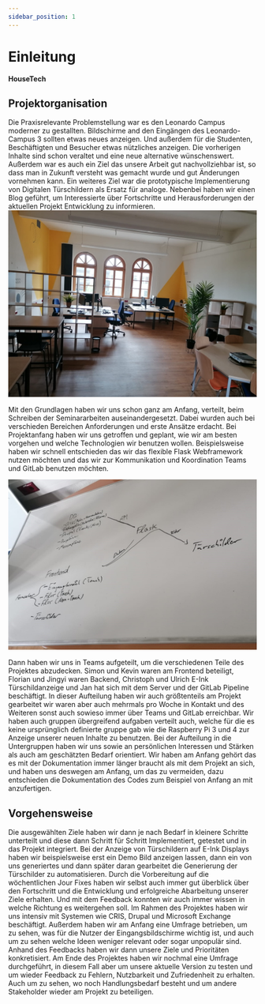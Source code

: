 ```yaml
---
sidebar_position: 1
---
```


# Einleitung
**HouseTech**

## Projektorganisation
Die Praxisrelevante Problemstellung war es den Leonardo Campus moderner zu gestallten. Bildschirme and den Eingängen des Leonardo-Campus 3 sollten etwas neues anzeigen. Und außerdem für die Studenten, Beschäftigten und Besucher etwas nützliches anzeigen. Die vorherigen Inhalte sind schon veraltet und eine neue alternative wünschenswert. Außerdem war es auch ein Ziel das unsere Arbeit gut nachvollziehbar ist, so dass man in Zukunft versteht was gemacht wurde und gut Änderungen vornehmen kann.
Ein weiteres Ziel war die prototypische Implementierung von Digitalen Türschildern als Ersatz für analoge. 
Nebenbei haben wir einen Blog geführt, um Interessierte über Fortschritte und Herausforderungen der aktuellen Projekt Entwicklung zu informieren.
![SeminarRaum](./lcpjraum.jpg)

Mit den Grundlagen haben wir uns schon ganz am Anfang, verteilt, beim Schreiben der Seminararbeiten auseinandergesetzt. Dabei wurden auch bei verschieden Bereichen Anforderungen und erste Ansätze erdacht. Bei Projektanfang haben wir uns getroffen und geplant, wie wir am besten vorgehen und welche Technologien wir benutzen wollen. Beispielsweise haben wir schnell entschieden das wir das flexible Flask Webframework nutzen möchten und das wir zur Kommunikation und Koordination Teams und GitLab benutzen möchten. 

![Projektplan](./d1projektplan.jpg)

Dann haben wir uns in Teams aufgeteilt, um die verschiedenen Teile des Projektes abzudecken.
Simon und Kevin waren am Frontend beteiligt, Florian und Jingyi waren Backend, Christoph und Ulrich E-Ink Türschildanzeige und Jan hat sich mit dem Server und der GitLab Pipeline beschäftigt. In dieser Aufteilung haben wir auch größtenteils am Projekt gearbeitet wir waren aber auch mehrmals pro Woche in Kontakt und des Weiteren sonst auch sowieso immer über Teams und GitLab erreichbar. Wir haben auch gruppen übergreifend aufgaben verteilt auch, welche für die es keine ursprünglich definierte gruppe gab wie die Raspberry Pi 3 und 4 zur Anzeige unserer neuen Inhalte zu benutzen. Bei der Aufteilung in die Untergruppen haben wir uns sowie an persönlichen Interessen und Stärken als auch am geschätzten Bedarf orientiert.
Wir haben am Anfang gehört das es mit der Dokumentation immer länger braucht als mit dem Projekt an sich, und haben uns deswegen am Anfang, um das zu vermeiden, dazu entschieden die Dokumentation des Codes zum Beispiel von Anfang an mit anzufertigen.

## Vorgehensweise
Die ausgewählten Ziele haben wir dann je nach Bedarf in kleinere Schritte unterteilt und diese dann Schritt für Schritt Implementiert, getestet und in das Projekt integriert. Bei der Anzeige von Türschildern auf E-Ink Displays haben wir beispielsweise erst ein Demo Bild anzeigen lassen, dann ein von uns generiertes und dann später daran gearbeitet die Generierung der Türschilder zu automatisieren.
Durch die Vorbereitung auf die wöchentlichen Jour Fixes haben wir selbst auch immer gut überblick über den Fortschritt und die Entwicklung und erfolgreiche Abarbeitung unserer Ziele erhalten. Und mit dem Feedback konnten wir auch immer wissen in welche Richtung es weitergehen soll. 
Im Rahmen des Projektes haben wir uns intensiv mit Systemen wie CRIS, Drupal und Microsoft Exchange beschäftigt.
Außerdem haben wir am Anfang eine Umfrage betrieben, um zu sehen, was für die Nutzer der Eingangsbildschirme wichtig ist, und auch um zu sehen welche Ideen weniger relevant oder sogar unpopulär sind. Anhand des Feedbacks haben wir dann unsere Ziele und Prioritäten konkretisiert. 
Am Ende des Projektes haben wir nochmal eine Umfrage durchgeführt, in diesem Fall aber um unsere aktuelle Version zu testen und um wieder Feedback zu Fehlern, Nutzbarkeit und Zufriedenheit zu erhalten. Auch um zu sehen, wo noch Handlungsbedarf besteht und um andere Stakeholder wieder am Projekt zu beteiligen.

